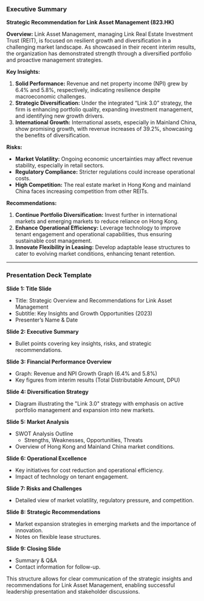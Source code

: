 ### Executive Summary

**Strategic Recommendation for Link Asset Management (823.HK)**

**Overview:**
Link Asset Management, managing Link Real Estate Investment Trust (REIT), is focused on resilient growth and diversification in a challenging market landscape. As showcased in their recent interim results, the organization has demonstrated strength through a diversified portfolio and proactive management strategies.

**Key Insights:**
1. **Solid Performance:** Revenue and net property income (NPI) grew by 6.4% and 5.8%, respectively, indicating resilience despite macroeconomic challenges.
2. **Strategic Diversification:** Under the integrated “Link 3.0” strategy, the firm is enhancing portfolio quality, expanding investment management, and identifying new growth drivers.
3. **International Growth:** International assets, especially in Mainland China, show promising growth, with revenue increases of 39.2%, showcasing the benefits of diversification.

**Risks:**
- **Market Volatility:** Ongoing economic uncertainties may affect revenue stability, especially in retail sectors.
- **Regulatory Compliance:** Stricter regulations could increase operational costs.
- **High Competition:** The real estate market in Hong Kong and mainland China faces increasing competition from other REITs.

**Recommendations:**
1. **Continue Portfolio Diversification:** Invest further in international markets and emerging markets to reduce reliance on Hong Kong.
2. **Enhance Operational Efficiency:** Leverage technology to improve tenant engagement and operational capabilities, thus ensuring sustainable cost management.
3. **Innovate Flexibility in Leasing:** Develop adaptable lease structures to cater to evolving market conditions, enhancing tenant retention.

---

### Presentation Deck Template

**Slide 1: Title Slide**
- Title: Strategic Overview and Recommendations for Link Asset Management
- Subtitle: Key Insights and Growth Opportunities (2023)
- Presenter’s Name & Date

**Slide 2: Executive Summary**
- Bullet points covering key insights, risks, and strategic recommendations.

**Slide 3: Financial Performance Overview**
- Graph: Revenue and NPI Growth Graph (6.4% and 5.8%)
- Key figures from interim results (Total Distributable Amount, DPU)

**Slide 4: Diversification Strategy**
- Diagram illustrating the "Link 3.0" strategy with emphasis on active portfolio management and expansion into new markets.

**Slide 5: Market Analysis**
- SWOT Analysis Outline
  - Strengths, Weaknesses, Opportunities, Threats
- Overview of Hong Kong and Mainland China market conditions.

**Slide 6: Operational Excellence**
- Key initiatives for cost reduction and operational efficiency.
- Impact of technology on tenant engagement.

**Slide 7: Risks and Challenges**
- Detailed view of market volatility, regulatory pressure, and competition.

**Slide 8: Strategic Recommendations**
- Market expansion strategies in emerging markets and the importance of innovation.
- Notes on flexible lease structures.

**Slide 9: Closing Slide**
- Summary & Q&A
- Contact information for follow-up.

This structure allows for clear communication of the strategic insights and recommendations for Link Asset Management, enabling successful leadership presentation and stakeholder discussions.